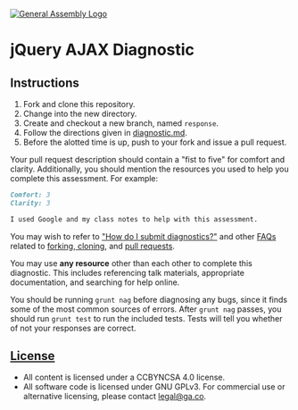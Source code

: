 [![General Assembly Logo](https://camo.githubusercontent.com/1a91b05b8f4d44b5bbfb83abac2b0996d8e26c92/687474703a2f2f692e696d6775722e636f6d2f6b6538555354712e706e67)](https://generalassemb.ly/education/web-development-immersive)

# jQuery AJAX Diagnostic

## Instructions

1.  Fork and clone this repository.
1.  Change into the new directory.
1.  Create and checkout a new branch, named `response`.
1.  Follow the directions given in [diagnostic.md](diagnostic.md).
1.  Before the alotted time is up, push to your fork and issue a pull request.

Your pull request description should contain a "fist to five" for comfort and
clarity. Additionally, you should mention the resources you used to help you
complete this assessment. For example:

```md
Comfort: 3
Clarity: 3

I used Google and my class notes to help with this assessment.
```

You may wish to refer to ["How do I submit diagnostics?"](https://github.com/ga-wdi-boston/meta/wiki/Diagnostics)
and other [FAQs](https://github.com/ga-wdi-boston/meta/wiki/) related to
[forking, cloning](https://github.com/ga-wdi-boston/meta/wiki/ForkAndClone),
and [pull requests](https://github.com/ga-wdi-boston/meta/wiki/PullRequest).

You may use **any resource** other than each other to complete this diagnostic.
This includes referencing talk materials, appropriate documentation, and
searching for help online.

You should be running `grunt nag` before diagnosing any bugs, since it finds
some of the most common sources of errors. After `grunt nag` passes, you should
run `grunt test` to run the included tests. Tests will tell you whether of not
your responses are correct.

## [License](LICENSE)

-   All content is licensed under a CC­BY­NC­SA 4.0 license.
-   All software code is licensed under GNU GPLv3. For commercial use or alternative
licensing, please contact legal@ga.co.
